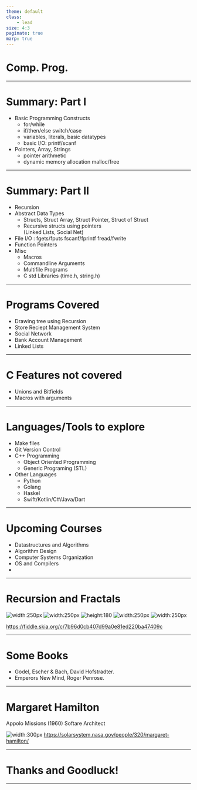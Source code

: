 ```yaml
---
theme: default
class: 
    - lead
size: 4:3
paginate: true
marp: true
---
```

# Comp. Prog.


---
# Summary: Part I
- Basic Programming Constructs
  - for/while
  - if/then/else switch/case
  - variables, literals, basic datatypes
  - basic I/O: printf/scanf
- Pointers, Array, Strings
  - pointer arithmetic
  - dynamic memory allocation malloc/free

---
# Summary: Part II
- Recursion
- Abstract Data Types
  - Structs, Struct Array, Struct Pointer, Struct of Struct
  - Recursive structs using pointers     
    (Linked Lists, Social Net)
- File I/O : fgets/fputs fscanf/fprintf fread/fwrite
- Function Pointers
- Misc
  - Macros
  - Commandline Arguments
  - Multifile Programs
  - C std Libraries (time.h, string.h)

---
# Programs Covered

- Drawing tree using Recursion
- Store Reciept Management System
- Social Network
- Bank Account Management
- Linked Lists
---
# C Features not covered
- Unions and Bitfields
- Macros with arguments
---
# Languages/Tools to explore

- Make files
- Git Version Control
- C++ Programming
  - Object Oriented Programming
  - Generic Programing (STL)
- Other Languages
  - Python
  - Golang
  - Haskel
  - Swift/Kotlin/C\#/Java/Dart

---
# Upcoming Courses
- Datastructures and Algorithms
- Algorithm Design
- Computer Systems Organization
- OS and Compilers
- 

---
# Recursion and Fractals
![width:250px](tree.jpg) ![width:250px](image.png) ![height:180](image-1.png)
![width:250px](mcmjul1.gif) ![width:250px](madelbrot.jpg)


https://fiddle.skia.org/c/7b96d0cb407d99a0e81ed220ba47409c

---
# Some Books 
- Godel, Escher & Bach, David Hofstradter.
- Emperors New Mind, Roger Penrose.

---
# Margaret Hamilton

Appolo Missions (1960) Softare Architect

![width:300px](Margaret_Hamilton.jpg)
https://solarsystem.nasa.gov/people/320/margaret-hamilton/

---

# Thanks and Goodluck!

---